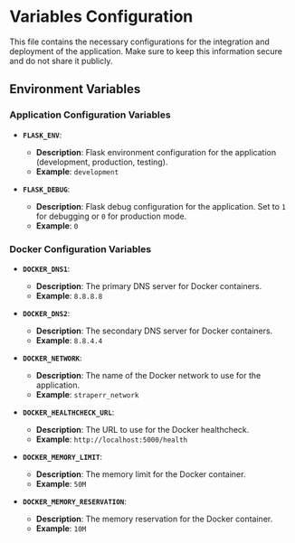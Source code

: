 # Variables Configuration

This file contains the necessary configurations for the integration and deployment of the application. Make sure to keep this information secure and do not share it publicly.

## Environment Variables

### Application Configuration Variables

- **`FLASK_ENV`**:
  - **Description**: Flask environment configuration for the application (development, production, testing).
  - **Example**: `development`

- **`FLASK_DEBUG`**:
  - **Description**: Flask debug configuration for the application. Set to `1` for debugging or `0` for production mode.
  - **Example**: `0`

### Docker Configuration Variables

- **`DOCKER_DNS1`**:
  - **Description**: The primary DNS server for Docker containers.
  - **Example**: `8.8.8.8`

- **`DOCKER_DNS2`**:
  - **Description**: The secondary DNS server for Docker containers.
  - **Example**: `8.8.4.4`

- **`DOCKER_NETWORK`**:
  - **Description**: The name of the Docker network to use for the application.
  - **Example**: `straperr_network`

- **`DOCKER_HEALTHCHECK_URL`**:
  - **Description**: The URL to use for the Docker healthcheck.
  - **Example**: `http://localhost:5000/health`

- **`DOCKER_MEMORY_LIMIT`**:
  - **Description**: The memory limit for the Docker container.
  - **Example**: `50M`

- **`DOCKER_MEMORY_RESERVATION`**:
  - **Description**: The memory reservation for the Docker container.
  - **Example**: `10M`
